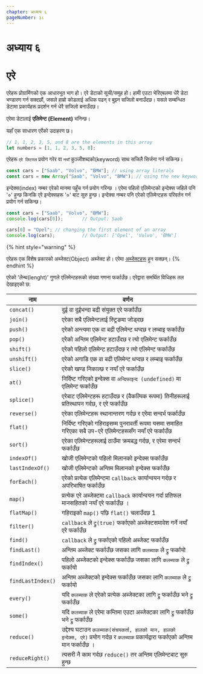 ```yaml
---
chapter: अध्याय ६
pageNumber: ३८
---
```

# अध्याय ६

# एरे

एरेहरू प्रोग्रामिंगको एक आधारभूत भाग हो। एरे डेटाको सूची/समुह हो। हामी एउटा भेरिएबलमा धेरै डेटा भण्डारण गर्न सक्दछौं, जसले हाम्रो कोडलाई अधिक पढन् र बुझ्न सजिलो बनाउँदछ। यसले सम्बन्धित डेटामा प्रकार्यहरू प्रदर्शन गर्न धेरै सजिलो बनाउँदछ।

एरेमा डेटालाई **एलिमेन्ट (Element)** भनिन्छ।

यहाँ एक साधारण एर्रेको उदाहरण छ।

```javascript
// 1, 1, 2, 3, 5, and 8 are the elements in this array
let numbers = [1, 1, 2, 3, 5, 8];
```

एरेहरू `एरे लिटरल` प्रयोग गरेर वा `नयाँ` कुञ्जीशब्दको(keyword) साथ सजिलै सिर्जना गर्न सकिन्छ।

```javascript
const cars = ["Saab", "Volvo", "BMW"]; // using array literals
const cars = new Array("Saab", "Volvo", "BMW"); // using the new keyword
```

इन्देक्स(index) नम्बर एरेको मानमा पहुँच गर्न प्रयोग गरिन्छ ।  एरेमा पहिलो एलिमेन्टको इन्देक्स जहिले पनि '०' हुन्छ किनकि एरे इन्देक्सहरू '०' बाट सुरु हुन्छ। इन्देक्स नम्बर पनि एरेको एलिमेन्टहरू परिवर्तन गर्न प्रयोग गर्न सकिन्छ।

```javascript
const cars = ["Saab", "Volvo", "BMW"];
console.log(cars[0]);       // Output: Saab

cars[0] = "Opel"; // changing the first element of an array
console.log(cars);          // Output: ['Opel', 'Volvo', 'BMW']
```

{% hint style="warning" %}

एरेहरू एक विशेष प्रकारको अब्जेक्ट(Object) अब्जेक्ट हो। एरेमा [अब्जेक्टहरू](../objects/) हुन सक्छन्।
{% endhint %}

एरेको 'लेन्थ(lenght)' गुणले एलिमेन्टहरूको संख्या गणना फर्काउँछ। एरेद्वारा समर्थित विधिहरू तल देखाइएको छ:


| नाम | वर्णन |
| ----------------- | ------------------------------------------------------------------------------------------------------------------------------------------------- |
| `concat()`        | दुई वा दुईभन्दा बढी संयुक्त एरे फर्काउँछ                                                                                                               |
| `join()`          | एरेका सबै एलिमेन्टलाई स्ट्रिङमा जोड्दछ                                                                                                      |
| `push()`          | एरेको अन्त्यमा एक वा बढी एलिमेन्ट थप्दछ र लम्बाइ फर्काउँछ                                                                          |
| `pop()`           | एरेको अन्तिम एलिमेन्ट हटाउँदछ र त्यो एलिमेन्ट फर्काउँछ                                                                                    |
| `shift()`         | एरेको पहिलो एलिमेन्ट हटाउँदछ र त्यो एलिमेन्ट फर्काउँछ                                                                                    |
| `unshift()`       | एरेको अगाडि एक वा बढी एलिमेन्ट थप्दछ र लम्बाइ फर्काउँछ                                                                         |
| `slice()`         | एरेको खण्ड निकाल्छ र नयाँ एरे फर्काउँछ                                                                                        |
| `at()`            | निर्दिष्ट गरिएको इन्देक्स वा `अन्दिफाइन्द (undefined)` मा एलिमेन्ट फर्काउँछ                                                                                             |
| `splice()`        | एरेबाट एलिमेन्टहरू हटाउँदछ र (वैकल्पिक रूपमा) तिनीहरूलाई प्रतिस्थापन गर्दछ, र एरे फर्काउँछ                                                              |
| `reverse()`       | एरेका एलिमेन्टहरू स्थानान्तरण गर्दछ र एरेमा सन्दर्भ फर्काउँछ                                                                           |
| `flat()`          | निर्दिष्ट गरिएको गहिराइसम्म पुनरावर्ती रूपमा यसमा समाहित गरिएका सबै उप-एरे एलिमेन्टहरूसँग नयाँ एरे फर्काउँछ                                        |
| `sort()`          | एरेका एलिमेन्टहरूलाई ठाउँमा क्रमबद्ध गर्दछ, र एरेमा सन्दर्भ फर्काउँछ                                                                     |
| `indexOf()`       | खोजी एलिमेन्टको पहिलो मिलानको इन्देक्स फर्काउँछ                                                                                        |
| `lastIndexOf()`   | खोजी एलिमेन्टको अन्तिम मिलानको इन्देक्स फर्काउँछ                                                                                         |
| `forEach()`       | एरेको प्रत्येक एलिमेन्टमा `callback` कार्यान्वयन गर्दछ र अपरिभाषित फर्काउँछ                                                                             |
| `map()`           | प्रत्येक एरे अब्जेक्टमा `callback` कार्यान्वयन गर्दा प्रतिफल मानसहितको नयाँ एरे फर्काउँछ ।                                                            |
| `flatMap()`       | गहिराइको `map()`  पछि `flat()` चलाउँदछ 1                                                                                                      |
| `filter()`        | `callback` ले `ट्र्रु(true)` फर्काएको अब्जेक्टसमावेश गर्ने नयाँ एरे फर्काउँछ                                                                     |
| `find()`          | `callback` ले `ट्र्रु` फर्काएको पहिलो अब्जेक्ट फर्काउँछ                                                                                       |
| `findLast()`      | अन्तिम अब्जेक्ट फर्काउँछ जसका लागि `कलब्याक` ले `ट्र्रु` फर्कायो                                                                                        |
| `findIndex()`     | पहिलो अब्जेक्टको इन्देक्स फर्काउँछ जसका लागि `कलब्याक` ले `ट्र्रु` फर्कायो                                                                          |
| `findLastIndex()` | अन्तिम अब्जेक्टको इन्देक्स फर्काउँछ जसका लागि `कलब्याक` ले `ट्र्रु` फर्कायो                                                                           |
| `every()`         | यदि `कलब्याक` ले एरेको प्रत्येक अब्जेक्टका लागि `ट्र्रु` फर्काउँछ भने `ट्र्रु` फर्काउँछ                                                                           |
| `some()`          | यदि `कलब्याक` ले एरेमा कम्तिमा एउटा अब्जेक्टका लागि `ट्र्रु` फर्काउँछ भने `ट्र्रु` फर्काउँछ                                                                    |
| `reduce()`        | उद्देश्य घटाउन `कलब्याक(संचयकर्ता, हालको मान, हालको इन्देक्स, एरे)` प्रयोग गर्दछ र `कलब्याक` प्रकार्यद्वारा फर्काएको अन्तिम मान फर्काउँछ ।  |
| `reduceRight()`   | त्यसरी नै काम गर्दछ `reduce()` तर अन्तिम एलिमेन्टबाट सुरु हुन्छ                                                                                   |
